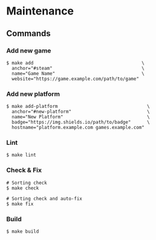 # Maintenance

## Commands

### Add new game

```shell
$ make add                                        \
  anchor="#steam"                                 \
  name="Game Name"                                \
  website="https://game.example.com/path/to/game"
```

### Add new platform

```shell
$ make add-platform                                 \
  anchor="#new-platform"                            \
  name="New Platform"                               \
  badge="https://img.shields.io/path/to/badge"      \ 
  hostname="platform.example.com games.example.com"
```

### Lint

```shell
$ make lint
```

### Check & Fix

```shell
# Sorting check
$ make check

# Sorting check and auto-fix
$ make fix
```

### Build

```shell
$ make build
```
